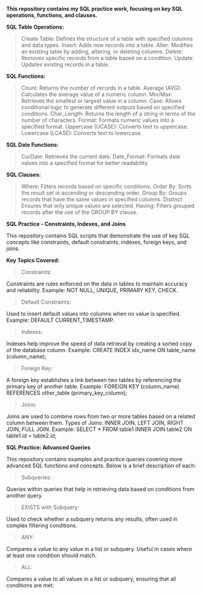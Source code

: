 **This repository contains my SQL practice work, focusing on key SQL operations, functions, and clauses.**

**SQL Table Operations:**

> Create Table: Defines the structure of a table with specified columns and data types.
> Insert: Adds new records into a table.
> Alter: Modifies an existing table by adding, altering, or deleting columns.
> Delete: Removes specific records from a table based on a condition.
> Update: Updates existing records in a table.

**SQL Functions:**

> Count: Returns the number of records in a table.
> Average (AVG): Calculates the average value of a numeric column.
> Min/Max: Retrieves the smallest or largest value in a column.
> Case: Allows conditional logic to generate different outputs based on specified conditions.
> Char_Length: Returns the length of a string in terms of the number of characters.
> Format: Formats numeric values into a specified format.
> Uppercase (UCASE): Converts text to uppercase.
> Lowercase (LCASE): Converts text to lowercase.

**SQL Date Functions:**

> CurDate: Retrieves the current date.
> Date_Format: Formats date values into a specified format for better readability.

**SQL Clauses:**

> Where: Filters records based on specific conditions.
> Order By: Sorts the result set in ascending or descending order.
> Group By: Groups records that have the same values in specified columns.
> Distinct: Ensures that only unique values are selected.
> Having: Filters grouped records after the use of the GROUP BY clause.

**SQL Practice - Constraints, Indexes, and Joins**

 This repository contains SQL scripts that demonstrate the use of key SQL concepts like constraints, default constraints, indexes, foreign keys, and joins.

**Key Topics Covered:**
  
> Constraints:

  Constraints are rules enforced on the data in tables to maintain accuracy and reliability.
  Example: NOT NULL, UNIQUE, PRIMARY KEY, CHECK.

> Default Constraints:

  Used to insert default values into columns when no value is specified.
  Example: DEFAULT CURRENT_TIMESTAMP.

> Indexes:

  Indexes help improve the speed of data retrieval by creating a sorted copy of the database column.
  Example: CREATE INDEX idx_name ON table_name (column_name);

> Foreign Key:

  A foreign key establishes a link between two tables by referencing the primary key of another table.
  Example: FOREIGN KEY (column_name) REFERENCES other_table (primary_key_column);

> Joins:

  Joins are used to combine rows from two or more tables based on a related column between them.
  Types of Joins: INNER JOIN, LEFT JOIN, RIGHT JOIN, FULL JOIN.
  Example: SELECT * FROM table1 INNER JOIN table2 ON table1.id = table2.id;


**SQL Practice: Advanced Queries**

 This repository contains examples and practice queries covering more advanced SQL functions and concepts. Below is a brief description of each:

> Subqueries: 
 
  Queries within queries that help in retrieving data based on conditions from another query.

> EXISTS with Subquery:

  Used to check whether a subquery returns any results, often used in complex filtering conditions.

> ANY:

  Compares a value to any value in a list or subquery. Useful in cases where at least one condition should match.

> ALL:
 
  Compares a value to all values in a list or subquery, ensuring that all conditions are met.
